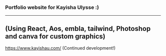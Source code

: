 ### Portfolio website for Kayisha Ulysse :)
---
(Using React, Aos, embla, tailwind, Photoshop and canva for custom graphics)
---
https://www.kayishau.com/ 
(Continued development!)
